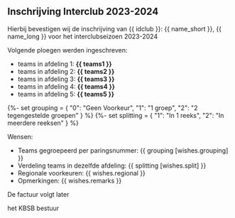 ## Inschrijving Interclub 2023-2024

Hierbij bevestigen wij de inschrijving van {{ idclub }}: {{ name_short }}, {{ name_long }} voor het interclubseizoen 2023-2024

Volgende ploegen werden ingeschreven:

 - teams in afdeling 1: **{{ teams1 }}**
 - teams in afdeling 2: **{{ teams2 }}**
 - teams in afdeling 3: **{{ teams3 }}** 
 - teams in afdeling 4: **{{ teams4 }}**
 - teams in afdeling 5: **{{ teams5 }}**


{%- set grouping = {
    "0": "Geen Voorkeur",
    "1": "1 groep",
    "2": "2 tegengestelde groepen"
}  %}
{%- set splitting = {
    "1": "In 1 reeks",
    "2": "In meerdere reeksen"
}  %}


Wensen:

 - Teams gegroepeerd per paringsnummer: {{ grouping [wishes.grouping] }}
 - Verdeling teams in dezelfde afdeling: {{ splitting [wishes.split] }}
 - Regionale voorkeuren: {{ wishes.regional }}
 - Opmerkingen: {{ wishes.remarks }}


De factuur volgt later

het KBSB bestuur